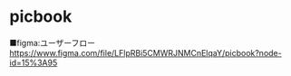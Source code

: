 # picbook

■figma:ユーザーフロー
https://www.figma.com/file/LFlpRBi5CMWRJNMCnElqaY/picbook?node-id=15%3A95
